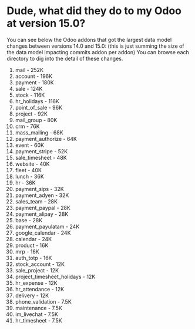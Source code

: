 # Dude, what did they do to my Odoo at version 15.0?

You can see below the Odoo addons that got the largest data model changes between versions 14.0 and 15.0:
(this is just summing the size of the data model impacting commits addon per addon)
You can browse each directory to dig into the detail of these changes.

1. mail - 252K
2. account - 196K
3. payment - 180K
4. sale - 124K
5. stock - 116K
6. hr_holidays - 116K
7. point_of_sale - 96K
8. project - 92K
9. mail_group - 80K
10. crm - 76K
11. mass_mailing - 68K
12. payment_authorize - 64K
13. event - 60K
14. payment_stripe - 52K
15. sale_timesheet - 48K
16. website - 40K
17. fleet - 40K
18. lunch - 36K
19. hr - 36K
20. payment_sips - 32K
21. payment_adyen - 32K
22. sales_team - 28K
23. payment_paypal - 28K
24. payment_alipay - 28K
25. base - 28K
26. payment_payulatam - 24K
27. google_calendar - 24K
28. calendar - 24K
29. product - 16K
30. mrp - 16K
31. auth_totp - 16K
32. stock_account - 12K
33. sale_project - 12K
34. project_timesheet_holidays - 12K
35. hr_expense - 12K
36. hr_attendance - 12K
37. delivery - 12K
38. phone_validation - 7.5K
39. maintenance - 7.5K
40. im_livechat - 7.5K
41. hr_timesheet - 7.5K
